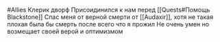 #Allies
Клерик дворф
Присоидинился к нам перед [[Quests#Помощь Blackstone]]
Спас меня от верной смерти от [[Audaxir]], хотя не такая плохая была бы смерть после всего что я прожил
Не очень умен но возмещает своей верой и оптимизмом 